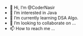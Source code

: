 - 👋 Hi, I’m @CoderNasir
- 👀 I’m interested in Java
- 🌱 I’m currently learning DSA Algo.
- 💞️ I’m looking to collaborate on ...
- 📫 How to reach me ...

<!---
CoderNasir/CoderNasir is a ✨ special ✨ repository because its `README.md` (this file) appears on your GitHub profile.
You can click the Preview link to take a look at your changes.
--->
